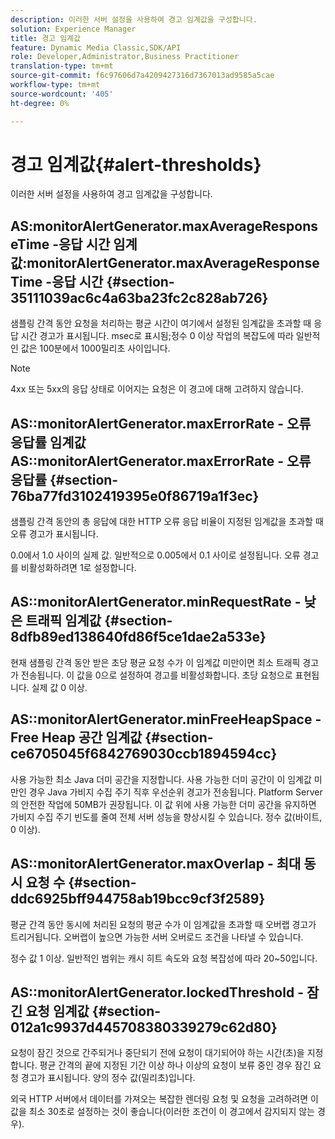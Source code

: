```yaml
---
description: 이러한 서버 설정을 사용하여 경고 임계값을 구성합니다.
solution: Experience Manager
title: 경고 임계값
feature: Dynamic Media Classic,SDK/API
role: Developer,Administrator,Business Practitioner
translation-type: tm+mt
source-git-commit: f6c97606d7a4209427316d7367013ad9585a5cae
workflow-type: tm+mt
source-wordcount: '405'
ht-degree: 0%

---
```



# 경고 임계값{#alert-thresholds}

이러한 서버 설정을 사용하여 경고 임계값을 구성합니다.

## AS:monitorAlertGenerator.maxAverageResponseTime -응답 시간 임계값:monitorAlertGenerator.maxAverageResponseTime -응답 시간 {#section-35111039ac6c4a63ba23fc2c828ab726}

샘플링 간격 동안 요청을 처리하는 평균 시간이 여기에서 설정된 임계값을 초과할 때 응답 시간 경고가 표시됩니다. msec로 표시됨;정수 0 이상 작업의 복잡도에 따라 일반적인 값은 100분에서 1000밀리초 사이입니다.

>[!NOTE]
>
>4xx 또는 5xx의 응답 상태로 이어지는 요청은 이 경고에 대해 고려하지 않습니다.

## AS::monitorAlertGenerator.maxErrorRate - 오류 응답률 임계값 AS::monitorAlertGenerator.maxErrorRate - 오류 응답률 {#section-76ba77fd3102419395e0f86719a1f3ec}

샘플링 간격 동안의 총 응답에 대한 HTTP 오류 응답 비율이 지정된 임계값을 초과할 때 오류 경고가 표시됩니다.

0.0에서 1.0 사이의 실제 값. 일반적으로 0.005에서 0.1 사이로 설정됩니다. 오류 경고를 비활성화하려면 1로 설정합니다.

## AS::monitorAlertGenerator.minRequestRate - 낮은 트래픽 임계값 {#section-8dfb89ed138640fd86f5ce1dae2a533e}

현재 샘플링 간격 동안 받은 초당 평균 요청 수가 이 임계값 미만이면 최소 트래픽 경고가 전송됩니다. 이 값을 0으로 설정하여 경고를 비활성화합니다. 초당 요청으로 표현됩니다. 실제 값 0 이상.

## AS::monitorAlertGenerator.minFreeHeapSpace -Free Heap 공간 임계값 {#section-ce6705045f6842769030ccb1894594cc}

사용 가능한 최소 Java 더미 공간을 지정합니다. 사용 가능한 더미 공간이 이 임계값 미만인 경우 Java 가비지 수집 주기 직후 우선순위 경고가 전송됩니다. Platform Server의 안전한 작업에 50MB가 권장됩니다. 이 값 위에 사용 가능한 더미 공간을 유지하면 가비지 수집 주기 빈도를 줄여 전체 서버 성능을 향상시킬 수 있습니다. 정수 값(바이트, 0 이상).

## AS::monitorAlertGenerator.maxOverlap - 최대 동시 요청 수 {#section-ddc6925bff944758ab19bcc9cf3f2589}

평균 간격 동안 동시에 처리된 요청의 평균 수가 이 임계값을 초과할 때 오버랩 경고가 트리거됩니다. 오버랩이 높으면 가능한 서버 오버로드 조건을 나타낼 수 있습니다.

정수 값 1 이상. 일반적인 범위는 캐시 히트 속도와 요청 복잡성에 따라 20~50입니다.

## AS::monitorAlertGenerator.lockedThreshold - 잠긴 요청 임계값 {#section-012a1c9937d445708380339279c62d80}

요청이 잠긴 것으로 간주되거나 중단되기 전에 요청이 대기되어야 하는 시간(초)을 지정합니다. 평균 간격의 끝에 지정된 기간 이상 하나 이상의 요청이 보류 중인 경우 잠긴 요청 경고가 표시됩니다. 양의 정수 값(밀리초)입니다.

외국 HTTP 서버에서 데이터를 가져오는 복잡한 렌더링 요청 및 요청을 고려하려면 이 값을 최소 30초로 설정하는 것이 좋습니다(이러한 조건이 이 경고에서 감지되지 않는 경우).
